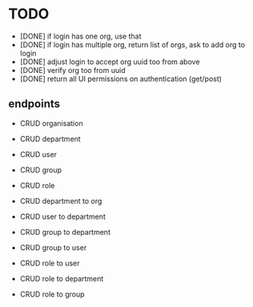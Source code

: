 # TODO

* [DONE] if login has one org, use that
* [DONE] if login has multiple org, return list of orgs, ask to add org to login
* [DONE] adjust login to accept org uuid too from above
* [DONE] verify org too from uuid
* [DONE] return all UI permissions on authentication (get/post)

## endpoints

* CRUD organisation
* CRUD department
* CRUD user
* CRUD group
* CRUD role

* CRUD department to org
* CRUD user to department

* CRUD group to department
* CRUD group to user

* CRUD role to user
* CRUD role to department
* CRUD role to group

